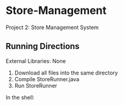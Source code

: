 # Store-Management

Project 2: Store Management System

## Running Directions

External Libraries: None

1. Download all files into the same directory
2. Compile StoreRunner.java
3. Run StoreRunner

In the shell:
```
